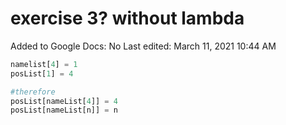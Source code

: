 # exercise 3? without lambda

Added to Google Docs: No
Last edited: March 11, 2021 10:44 AM

```python
namelist[4] = 1
posList[1] = 4

#therefore
posList[nameList[4]] = 4
posList[nameList[n]] = n
```